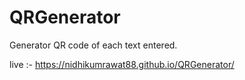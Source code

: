 # QRGenerator
Generator QR code of each text entered.

live :- https://nidhikumrawat88.github.io/QRGenerator/
